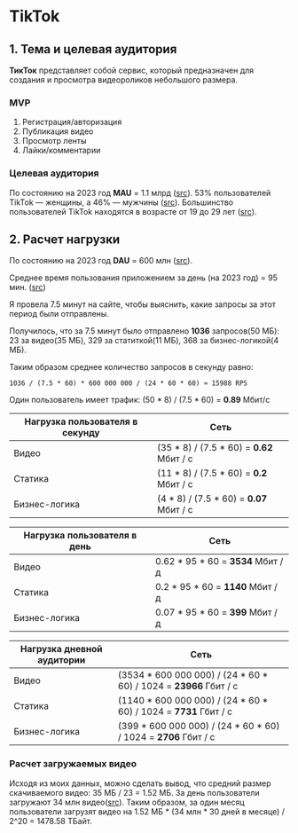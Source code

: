 # TikTok

## 1. Тема и целевая аудитория

<B>ТикТок</B> представляет собой сервис, который предназначен для создания и просмотра видеороликов небольшого размера.

### MVP

1. Регистрация/авторизация
2. Публикация видео
3. Просмотр ленты
4. Лайки/комментарии

### Целевая аудитория

По состоянию на 2023 год **MAU** =  1.1 млрд ([src](https://www.demandsage.com/tiktok-user-statistics/#:~:text=1.1%20billion%20are%20its%20monthly%20active%20users%20as%20of%202023)). 
53% пользователей TikTok — женщины, а 46% — мужчины ([src](https://www.demandsage.com/tiktok-user-statistics/#:~:text=53%25%20Females%20and%2046%25%20Males)). 
Большинство пользователей TikTok находятся в возрасте от 19 до 29 лет ([src](https://www.demandsage.com/tiktok-user-statistics/#:~:text=The%20majority%20of%20TikTok%20users%20are%20between%20the%20age%20of%2019%20to%2029.)).

## 2. Расчет нагрузки

По состоянию на 2023 год **DAU** = 600 млн ([src](https://www.demandsage.com/tiktok-user-statistics/#:~:text=11.%20How%20Much%20Time%20Do%20TikTok%20Users%20Spend%20On%20The%20Platform%3F)).

Среднее время пользования приложением за день (на 2023 год) = 95 мин. ([src](https://www.theverge.com/interface/2020/6/10/21285309/tiktok-2020-user-numbers-revenue-smash-hit-mea-culpa))

Я провела 7.5 минут на сайте, чтобы выяснить, какие запросы за этот период были отправлены.

Получилось, что за 7.5 минут было отправлено **1036** запросов(50 МБ): 23 за видео(35 МБ), 329 за статиткой(11 МБ), 368 за бизнес-логикой(4 МБ).

Таким образом среднее количество запросов в секунду равно:

```
1036 / (7.5 * 60) * 600 000 000 / (24 * 60 * 60) ≈ 15988 RPS
```

Один пользователь имеет трафик: (50 * 8) / (7.5 * 60) = **0.89** Мбит/с 

Нагрузка пользователя в секунду | Сеть 
---                             | ---
Видео                           | (35 * 8) / (7.5 * 60) = **0.62** Мбит / с 
Статика                         | (11 * 8) / (7.5 * 60) = **0.2** Мбит / с 
Бизнес-логика                   | (4 * 8) / (7.5 * 60) = **0.07** Мбит / с

Нагрузка пользователя в день    | Сеть 
---                             | ---
Видео                           | 0.62 * 95 * 60 = **3534** Мбит / д
Статика                         | 0.2 * 95 * 60 = **1140** Мбит / д
Бизнес-логика                   | 0.07 * 95 * 60 = **399** Мбит / д

Нагрузка дневной аудитории      | Сеть 
---                             | ---
Видео                           | (3534 * 600 000 000) / (24 * 60 * 60) / 1024 = **23966** Гбит / с
Статика                         | (1140 * 600 000 000) / (24 * 60 * 60) / 1024 = **7731** Гбит / с
Бизнес-логика                   | (399 * 600 000 000) / (24 * 60 * 60) / 1024 = **2706** Гбит / с

### Расчет загружаемых видео

Исходя из моих данных, можно сделать вывод, что средний размер скачиваемого видео: 35 МБ / 23 = 1.52 МБ. За день пользователи загружают 34 млн видео([src](https://techjury.net/blog/how-many-videos-are-uploaded-to-tiktok-daily/#:~:text=34%20million%20videos%20posted%20on%20Tiktok%20daily)). Таким образом, за один месяц пользователи загрузят видео на 1.52 МБ * (34 млн * 30 дней в месяце) / 2^20 = 1478.58 ТБайт.